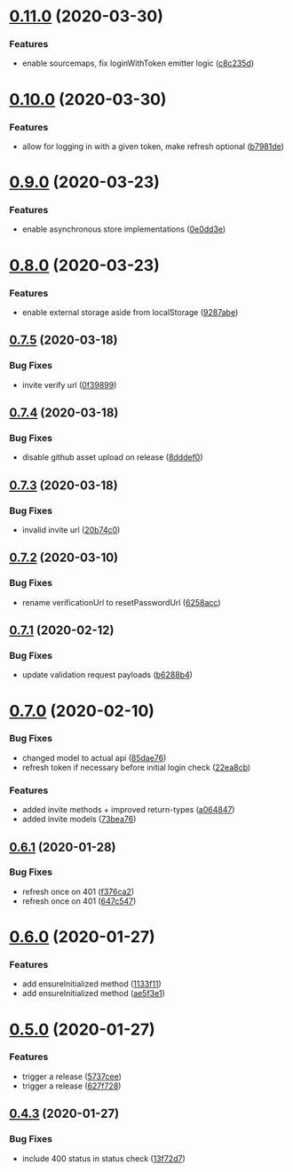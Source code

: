 # [0.11.0](https://github.com/rocketbase-io/skeleton-key/compare/v0.10.0...v0.11.0) (2020-03-30)


### Features

* enable sourcemaps, fix loginWithToken emitter logic ([c8c235d](https://github.com/rocketbase-io/skeleton-key/commit/c8c235dff08d400f11830f97875153e68be5d60b))

# [0.10.0](https://github.com/rocketbase-io/skeleton-key/compare/v0.9.0...v0.10.0) (2020-03-30)


### Features

* allow for logging in with a given token, make refresh optional ([b7981de](https://github.com/rocketbase-io/skeleton-key/commit/b7981de17d9e274a83542141b5ab404c823d596a))

# [0.9.0](https://github.com/rocketbase-io/skeleton-key/compare/v0.8.0...v0.9.0) (2020-03-23)


### Features

* enable asynchronous store implementations ([0e0dd3e](https://github.com/rocketbase-io/skeleton-key/commit/0e0dd3ee72c7cb8d6d85a1d7f102e24c7d43ef93))

# [0.8.0](https://github.com/rocketbase-io/skeleton-key/compare/v0.7.5...v0.8.0) (2020-03-23)


### Features

* enable external storage aside from localStorage ([9287abe](https://github.com/rocketbase-io/skeleton-key/commit/9287abe6cfd72f6c1c993b54f4cbb86ab06e10b6))

## [0.7.5](https://github.com/rocketbase-io/skeleton-key/compare/v0.7.4...v0.7.5) (2020-03-18)


### Bug Fixes

* invite verify url ([0f39899](https://github.com/rocketbase-io/skeleton-key/commit/0f39899f061d60f960c63e6cc7613065b0d82db8))

## [0.7.4](https://github.com/rocketbase-io/skeleton-key/compare/v0.7.3...v0.7.4) (2020-03-18)


### Bug Fixes

* disable github asset upload on release ([8dddef0](https://github.com/rocketbase-io/skeleton-key/commit/8dddef0104df13eb854e17461b1374e51bd98cda))

## [0.7.3](https://github.com/rocketbase-io/skeleton-key/compare/v0.7.2...v0.7.3) (2020-03-18)


### Bug Fixes

* invalid invite url ([20b74c0](https://github.com/rocketbase-io/skeleton-key/commit/20b74c051401f996dd66330ea70d259b68fff2a8))

## [0.7.2](https://github.com/rocketbase-io/skeleton-key/compare/v0.7.1...v0.7.2) (2020-03-10)


### Bug Fixes

* rename verificationUrl to resetPasswordUrl ([6258acc](https://github.com/rocketbase-io/skeleton-key/commit/6258accb4b445105adb9232baac48241a6d326ab))

## [0.7.1](https://github.com/rocketbase-io/skeleton-key/compare/v0.7.0...v0.7.1) (2020-02-12)


### Bug Fixes

* update validation request payloads ([b6288b4](https://github.com/rocketbase-io/skeleton-key/commit/b6288b49ad87ae5d1061358fc3caafa27348bdd6))

# [0.7.0](https://github.com/rocketbase-io/skeleton-key/compare/v0.6.1...v0.7.0) (2020-02-10)


### Bug Fixes

* changed model to actual api ([85dae76](https://github.com/rocketbase-io/skeleton-key/commit/85dae76051eb3f67dc6b3574bb69e4b82010e6c2))
* refresh token if necessary before initial login check ([22ea8cb](https://github.com/rocketbase-io/skeleton-key/commit/22ea8cb48a9f3ab928606a8270b255bb3805cb6b))


### Features

* added invite methods + improved return-types ([a064847](https://github.com/rocketbase-io/skeleton-key/commit/a0648471037d7501bd4c5bb15bcfe47fd908365d))
* added invite models ([73bea76](https://github.com/rocketbase-io/skeleton-key/commit/73bea7622c090a8aea1bffe7c3df75e710df5500))

## [0.6.1](https://github.com/rocketbase-io/skeleton-key/compare/v0.6.0...v0.6.1) (2020-01-28)


### Bug Fixes

* refresh once on 401 ([f376ca2](https://github.com/rocketbase-io/skeleton-key/commit/f376ca2d071d0f30974a34927dfe8c4593583ab2))
* refresh once on 401 ([647c547](https://github.com/rocketbase-io/skeleton-key/commit/647c547ffc363fd7e4c68b24c49b7e1a47277e3f))

# [0.6.0](https://github.com/rocketbase-io/skeleton-key/compare/v0.5.0...v0.6.0) (2020-01-27)


### Features

* add ensureInitialized method ([1133f11](https://github.com/rocketbase-io/skeleton-key/commit/1133f11ba6d38c07d04e6cef343282ab822a61bc))
* add ensureInitialized method ([ae5f3e1](https://github.com/rocketbase-io/skeleton-key/commit/ae5f3e166fe8f7e386518d6c0e45cd9530ad4783))

# [0.5.0](https://github.com/rocketbase-io/skeleton-key/compare/v0.4.3...v0.5.0) (2020-01-27)


### Features

* trigger a release ([5737cee](https://github.com/rocketbase-io/skeleton-key/commit/5737cee2eb9d01a20d92d6eb9b9df80535d5d4ee))
* trigger a release ([627f728](https://github.com/rocketbase-io/skeleton-key/commit/627f728dd9e9e72fbc6b614088c42d9df4557835))

## [0.4.3](https://github.com/rocketbase-io/skeleton-key/compare/v0.4.2...v0.4.3) (2020-01-27)


### Bug Fixes

* include 400 status in status check ([13f72d7](https://github.com/rocketbase-io/skeleton-key/commit/13f72d7c4084adfb6d56d61c45cdb0177eef53ff))
